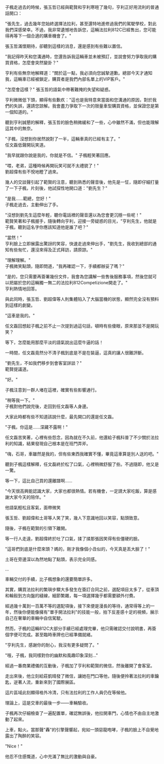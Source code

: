 子楓走過去的時候，張玉哲已經與範賢和亨利寒暄了幾句，亨利正好用流利的普通話開口：

"張先生，過去幾年您始終選擇法拉利，甚至還特地進修過我們的駕駛學校，對此我們深感榮幸。不過，我非常遺憾地告訴您，這輛法拉利812C已經售出，您可能得再等下一個合適的購車機會了。"

張玉哲滿懷期待，卻聽到這樣的消息，還是感到有些難以置信。

"我記得昨天和您溝通時，您還告訴我這輛車並未被預訂，並說會努力爭取我的購買資格，怎麼會突然變卦？"

亨利有些無奈地解釋道："關於這一點，我必須向您誠摯道歉。總部今天才通知我，這輛車已經被鎖定，購買者是我們內部名單上的VIP客戶。"

"怎麼會這樣？" 張玉哲的語氣中帶著難掩的失望和疑惑。

亨利微微低下頭，顯得有些歉疚："這也是我特意來當面和您溝通的原因，對於我們的失誤，還請您諒解。我會盡力爭取下一次的限量車型購買資格，並保證您是第一個知道的。"

聽到亨利誠懇的解釋，張玉哲的臉色稍微緩和了一些，心中雖然不滿，但也能理解這其中的無奈。

"子楓，沒想到你居然說對了一半，這輛車真的已經有主了。"  
任文磊低聲開玩笑道。

"我早就跟你說是我的，你就是不信。" 子楓輕笑著回應。

"喂，老弟，這種時候再開玩笑可就不太禮貌了！"  
劉超偉有些不悅地瞪了過來。

幾人的交談聲引起了範賢的注意，聽到熟悉的聲音後，他先是一怔，隨即仔細打量了一下子楓，片刻後，他試探性地開口道："劉先生？"

"是我……範總，您好！"  
子楓走過去，主動伸出了手。

"沒想到劉先生這麼年輕，聽你電話裡的聲音還以為您會更沉穩一些呢！"  
範賢笑著和子楓握手，隨後轉向亨利，迎接一旁疑惑的目光，"亨利先生，他就是子楓，聽到這名字你應該知道他是誰了吧？"

"當然！"  
亨利臉上立即展露出驚訝的笑容，快速走過來伸出手，"劉先生，我收到總部的通知有些匆忙，還沒來得及正式拜訪，請原諒。"

"理解理解。"  
子楓微笑點頭，隨即問道，"我再確認一下，手續都辦妥了嗎？"

"是的，您只需要再簽署幾份文件，我會為您講解一些售後服務事項，然後您就可以把屬於您的這輛獨一無二的法拉利812Competizione開走了。"  
亨利熱情地回答。

與此同時，張玉哲、劉超偉等人則集體陷入了大腦當機的狀態，顯然完全沒有預料到這樣的劇變。

"這車是我的。"  

任文磊回想起子楓之前不止一次提到過這句話，頓時有些傻眼，原來那並不是開玩笑？  

等下，怎麼能用那麼平淡的語氣說出這麼牛逼的話！  

一時間，任文磊竟然分不清子楓到底是不是在裝逼，這真的讓人很難評斷。  

"劉先生，不如我們移步到會客室詳談？"  
範賢提議道。  

"好。"  

子楓注意到一群人堵在這裡，確實有些影響通行。  

"稍等我一下。"  
子楓對他們說完後，走回到任文磊等人身邊。  

大家此時都有些不知道該說什麼，最先開口的還是任文磊。  

"子楓，你這是……深藏不露啊！"  

任文磊苦笑著，心裡有些怨念，因為就在不久前，他還給子楓科普了不少關於法拉利的知識，結果發現自己根本是在班門弄斧。  

"嗨，石哥，車雖然是我的，但有些東西我確實不懂，畢竟這車算是別人送的吧。"  

聽到子楓這樣解釋，任文磊終於松了口氣，心裡稍微舒服了些。不過隨即，他又是一驚。  

等一下，這比自己買的還離譜啊……  

"今天很高興能認識大家，大家也都很熱情。若有機會，一定請大家吃飯，算是感謝大家今天的陪伴。"

他語氣輕松且客氣，面帶微笑

張玉哲、劉超偉和土哥等人笑了笑，幾人下意識地回以笑容，點頭致意。

隨後，子楓在範賢的引領下離開。  

等一行人走遠，劉超偉終於吐了口氣，揉了揉那張因笑得有些僵硬的臉。  

"這哥們到底是什麼來頭？媽的，剛才我像個小丑似的，今天真是丟大臉了！"  

土哥在旁邊深以為然地點了點頭，表示完全同感。

...

車輛交付的手續，比子楓想象的還要簡單許多。  

其實，購買法拉利的繁瑣步驟大多發生在簽訂合同之前，選配項目太多了，從車頂和輪毂到方向盤的縫線，細節繁雜，每一項選擇幾乎都需要額外付費。  

經過幾十萬到一百萬不等的選配項後，接下來便是漫長的等待，通常得等上約一年，然後你便能像擁有"單手開法拉利"的技能一般，拍下反差感十足的視頻，展示自己在奢華的車輛中自信駕駛。  

然而，子楓的這輛812C大部分手續已經處理完畢，他只需確認交付說明書，再簽個字便可完成。甚至臨時車牌也已經準備就緒。  

"亨利先生，感謝你的耐心，我沒有更多疑問了。"  

"哦，子楓，我同樣對你的幽默和風趣印象深刻…"  

經過一番商業禮儀的互動後，子楓加了亨利和範賢的微信，然後離開了會客室。  

走出來後，他立刻給莊凱晴發了微信，讓她在門口等他，隨後便拎著法拉利的車鑰匙，逆著人流，重新來到了國際展區。  

這片區域此刻顯得格外冷清，只有法拉利的工作人員仍在等候他。  

理論上，這是交車的最後一步——車輛驗收。  

子楓再次仔細檢查了一遍配置單，確認無誤後，他拉開車門，心情也不由自主地激動了起來。  

上車，點火。當那聲"轟"的引擎聲響起，宛如一頭惡龍咆哮，子楓的臉上不自覺地露出了陶醉的笑容。  

"Nice！"  

他忍不住感慨道，心中充滿了無比的激動與自豪。